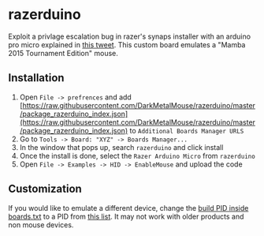 # razerduino

Exploit a privlage escalation bug in razer's synaps installer with an arduino pro micro explained in [this tweet](https://twitter.com/j0nh4t/status/1429049506021138437).
This custom board emulates a "Mamba 2015 Tournament Edition" mouse.

## Installation

1. Open `File -> prefrences` and add [https://raw.githubusercontent.com/DarkMetalMouse/razerduino/master/package_razerduino_index.json](https://raw.githubusercontent.com/DarkMetalMouse/razerduino/master/package_razerduino_index.json) to `Additional Boards Manager URLS`
2. Go to `Tools -> Board: "XYZ" -> Boards Manager...`
3. In the window that pops up, search `razerduino` and click install
4. Once the install is done, select the `Razer Arduino Micro` from `razerduino`
5. Open `File -> Examples -> HID -> EnableMouse` and upload the code

## Customization

If you would like to emulate a different device, change the [build PID inside boards.txt](https://github.com/DarkMetalMouse/razerduino/blob/master/0.9.0/boards.txt#L44) to a PID from [this list](https://the-sz.com/products/usbid/index.php?v=0x1532). It may not work with older products and non mouse devices.
